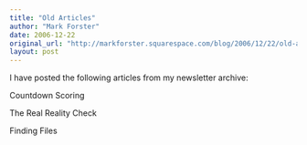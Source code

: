 ```yaml
---
title: "Old Articles"
author: "Mark Forster"
date: 2006-12-22
original_url: "http://markforster.squarespace.com/blog/2006/12/22/old-articles.html"
layout: post
---
```


I have posted the following articles from my newsletter archive:

Countdown Scoring

The Real Reality Check

Finding Files
